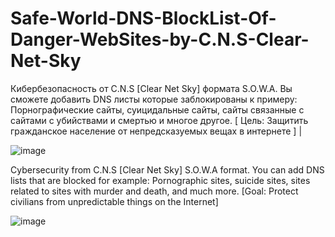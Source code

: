 # Safe-World-DNS-BlockList-Of-Danger-WebSites-by-C.N.S-Clear-Net-Sky
 Кибербезопасность от C.N.S [Clear Net Sky] формата S.O.W.A. Вы сможете добавить DNS листы которые заблокированы к примеру: Порнографические сайты, суицидальные сайты, сайты связанные с сайтами с убийствами и смертью и многое другое. [ Цель: Защитить гражданское население от непредсказуемых вещах в интернете ] | 

 ![image](https://github.com/AristarhUcolov/The-Future-Of-The-Technologies-Corporation/assets/56760026/f3635e6b-edbc-4451-84e8-a29c48bb1854)

Cybersecurity from C.N.S [Clear Net Sky] S.O.W.A format. You can add DNS lists that are blocked for example: Pornographic sites, suicide sites, sites related to sites with murder and death, and much more.
[Goal: Protect civilians from unpredictable things on the Internet]

![image](https://github.com/AristarhUcolov/C.N.S-Clear.Net.Sky-S.O.W.A/assets/56760026/e5ac6a77-1851-4e4e-93eb-02869adca27d)
